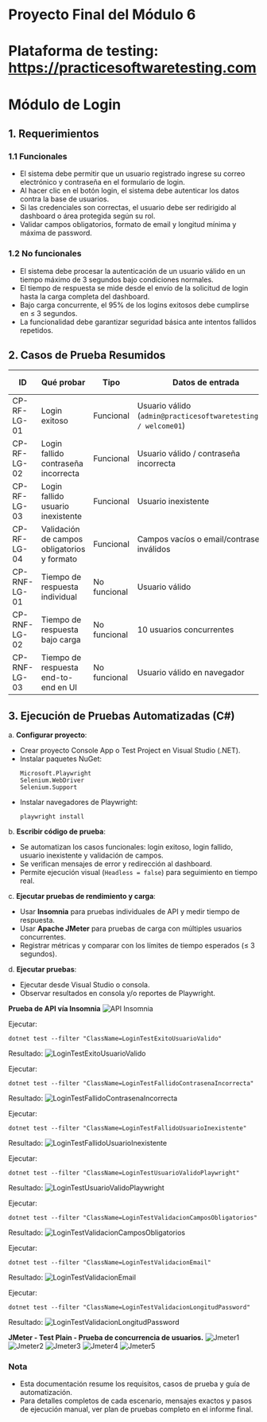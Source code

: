 # Proyecto Final del Módulo 6
# Plataforma de testing: https://practicesoftwaretesting.com


# Módulo de Login

## 1. Requerimientos

### 1.1 Funcionales
- El sistema debe permitir que un usuario registrado ingrese su correo electrónico y contraseña en el formulario de login.
- Al hacer clic en el botón login, el sistema debe autenticar los datos contra la base de usuarios.
- Si las credenciales son correctas, el usuario debe ser redirigido al dashboard o área protegida según su rol.
- Validar campos obligatorios, formato de email y longitud mínima y máxima de password.
  
### 1.2 No funcionales
- El sistema debe procesar la autenticación de un usuario válido en un tiempo máximo de 3 segundos bajo condiciones normales.
- El tiempo de respuesta se mide desde el envío de la solicitud de login hasta la carga completa del dashboard.
- Bajo carga concurrente, el 95% de los logins exitosos debe cumplirse en ≤ 3 segundos.
- La funcionalidad debe garantizar seguridad básica ante intentos fallidos repetidos.

## 2. Casos de Prueba Resumidos

| **ID** | **Qué probar** | **Tipo** | **Datos de entrada** | **Resultado esperado** |
|--------|----------------|----------|--------------------|----------------------|
| CP-RF-LG-01 | Login exitoso | Funcional | Usuario válido (`admin@practicesoftwaretesting.com / welcome01`) | Redirección al dashboard |
| CP-RF-LG-02 | Login fallido contraseña incorrecta | Funcional | Usuario válido / contraseña incorrecta | Mensaje “Invalid email or password” |
| CP-RF-LG-03 | Login fallido usuario inexistente | Funcional | Usuario inexistente | Mensaje “Invalid email or password” |
| CP-RF-LG-04 | Validación de campos obligatorios y formato | Funcional | Campos vacíos o email/contraseña inválidos | Mensajes de error según campo |
| CP-RNF-LG-01 | Tiempo de respuesta individual | No funcional | Usuario válido | ≤ 3 segundos |
| CP-RNF-LG-02 | Tiempo de respuesta bajo carga | No funcional | 10 usuarios concurrentes | 95% logins ≤ 3 segundos |
| CP-RNF-LG-03 | Tiempo de respuesta end-to-end en UI | No funcional | Usuario válido en navegador | Dashboard cargado ≤ 3 segundos |

## 3. Ejecución de Pruebas Automatizadas (C#)

a. **Configurar proyecto**:
   - Crear proyecto Console App o Test Project en Visual Studio (.NET).
   - Instalar paquetes NuGet:  
     ```
     Microsoft.Playwright
     Selenium.WebDriver
     Selenium.Support
     ```
   - Instalar navegadores de Playwright:
     ```
     playwright install
     ```

b. **Escribir código de prueba**:
   - Se automatizan los casos funcionales: login exitoso, login fallido, usuario inexistente y validación de campos.
   - Se verifican mensajes de error y redirección al dashboard.
   - Permite ejecución visual (`Headless = false`) para seguimiento en tiempo real.

c. **Ejecutar pruebas de rendimiento y carga**:
   - Usar **Insomnia** para pruebas individuales de API y medir tiempo de respuesta.
   - Usar **Apache JMeter** para pruebas de carga con múltiples usuarios concurrentes.
   - Registrar métricas y comparar con los límites de tiempo esperados (≤ 3 segundos).

d. **Ejecutar pruebas**:
   - Ejecutar desde Visual Studio o consola.
   - Observar resultados en consola y/o reportes de Playwright.

**Prueba de API vía Insomnia**
![API Insomnia](/PruebasAutomatizadas/docs/api-insomnia.png)

Ejecutar:
```
dotnet test --filter "ClassName=LoginTestExitoUsuarioValido" 
```
Resultado:
![LoginTestExitoUsuarioValido](/PruebasAutomatizadas/docs/logintestexitousuariovalido.png)

Ejecutar:
```
dotnet test --filter "ClassName=LoginTestFallidoContrasenaIncorrecta" 
```
Resultado:
![LoginTestFallidoContrasenaIncorrecta](/PruebasAutomatizadas/docs/logintestfallidocontrasenaincorrecta.png)

Ejecutar:
```
dotnet test --filter "ClassName=LoginTestFallidoUsuarioInexistente" 
```
Resultado:
![LoginTestFallidoUsuarioInexistente](/PruebasAutomatizadas/docs/logintestfallidousuarioinexistente.png)

Ejecutar:
```
dotnet test --filter "ClassName=LoginTestUsuarioValidoPlaywright" 
```
Resultado:
![LoginTestUsuarioValidoPlaywright](/PruebasAutomatizadas/docs/logintestusuariovalidoplaywright.png)

Ejecutar:
```
dotnet test --filter "ClassName=LoginTestValidacionCamposObligatorios" 
```
Resultado:
![LoginTestValidacionCamposObligatorios](/PruebasAutomatizadas/docs/logintestvalidacioncamposobligatorios.png)

Ejecutar:
```
dotnet test --filter "ClassName=LoginTestValidacionEmail" 
```
Resultado:
![LoginTestValidacionEmail](/PruebasAutomatizadas/docs/logintestvalidacionemail.png)

Ejecutar:
```
dotnet test --filter "ClassName=LoginTestValidacionLongitudPassword" 
```
Resultado:
![LoginTestValidacionLongitudPassword](/PruebasAutomatizadas/docs/logintestvalidacionlongitudpassword.png)

**JMeter - Test Plain - Prueba de concurrencia de usuarios.**
![Jmeter1](/PruebasAutomatizadas/docs/jmeter1.png)
![Jmeter2](/PruebasAutomatizadas/docs/jmeter2.png)
![Jmeter3](/PruebasAutomatizadas/docs/jmeter3.png)
![Jmeter4](/PruebasAutomatizadas/docs/jmeter4.png)
![Jmeter5](/PruebasAutomatizadas/docs/jmeter5.png)

### Nota
- Esta documentación resume los requisitos, casos de prueba y guía de automatización.  
- Para detalles completos de cada escenario, mensajes exactos y pasos de ejecución manual, ver plan de pruebas completo en el informe final.
